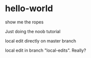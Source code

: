 # hello-world
show me the ropes

Just doing the noob tutorial


local edit directly on master branch

local edit in branch "local-edits". Really? 
